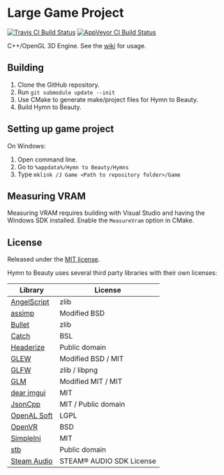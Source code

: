 # Large Game Project
[![Travis CI Build Status](https://travis-ci.org/Chainsawkitten/LargeGameProjectEngine.svg?branch=master)](https://travis-ci.org/Chainsawkitten/LargeGameProjectEngine)
[![AppVeyor CI Build Status](https://ci.appveyor.com/api/projects/status/bmewjuam0j9h7qq9?svg=true)](https://ci.appveyor.com/project/Chainsawkitten/largegameprojectengine)

C++/OpenGL 3D Engine. See the [wiki](https://github.com/Chainsawkitten/LargeGameProjectEngine/wiki) for usage.

## Building
1. Clone the GitHub repository.
2. Run `git submodule update --init`
3. Use CMake to generate make/project files for Hymn to Beauty.
4. Build Hymn to Beauty.

## Setting up game project
On Windows:
1. Open command line.
2. Go to `%appdata%/Hymn to Beauty/Hymns`
3. Type `mklink /J Game <Path to repository folder>/Game`

## Measuring VRAM
Measuring VRAM requires building with Visual Studio and having the Windows SDK installed. Enable the `MeasureVram` option in CMake.

## License
Released under the [MIT license](LICENSE).

Hymn to Beauty uses several third party libraries with their own licenses:

| Library  | License |
| --- | --- |
| [AngelScript](https://github.com/IngwiePhoenix/AngelScript) | zlib |
| [assimp](https://github.com/assimp/assimp) | Modified BSD |
| [Bullet](https://github.com/bulletphysics/bullet3) | zlib |
| [Catch](https://github.com/philsquared/Catch) | BSL |
| [Headerize](https://github.com/Chainsawkitten/Headerize) | Public domain |
| [GLEW](https://github.com/Perlmint/glew-cmake) | Modified BSD / MIT |
| [GLFW](https://github.com/glfw/glfw) | zlib / libpng |
| [GLM](https://github.com/g-truc/glm) | Modified MIT / MIT |
| [dear imgui](https://github.com/ocornut/imgui) | MIT |
| [JsonCpp](https://github.com/open-source-parsers/jsoncpp) | MIT / Public domain |
| [OpenAL Soft](https://github.com/kcat/openal-soft) | LGPL |
| [OpenVR](https://github.com/ValveSoftware/openvr) | BSD |
| [SimpleIni](https://github.com/brofield/simpleini) | MIT |
| [stb](https://github.com/nothings/stb) | Public domain |
| [Steam Audio](https://valvesoftware.github.io/steam-audio/) | STEAM® AUDIO SDK License |
